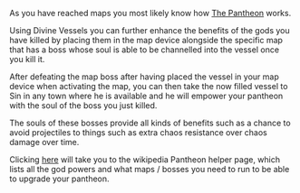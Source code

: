 
As you have reached maps you most likely know how [The Pantheon](<https://pathofexile.gamepedia.com/The_Pantheon>) works.

Using Divine Vessels you can further enhance the benefits of the gods you have killed by placing them in the map device alongside the specific map that has a boss whose soul is
able to be channelled into the vessel once you kill it.

After defeating the map boss after having placed the vessel in your map device when activating the map, you can then take the now filled vessel to Sin in any town where he is
available and he will empower your pantheon with the soul of the boss you just killed.

The souls of these bosses provide all kinds of benefits such as a chance to avoid projectiles to things such as extra chaos resistance over chaos damage over time.

Clicking [here](<https://pathofexile.gamepedia.com/The_Pantheon>) will take you to the wikipedia Pantheon helper page, which lists all the god powers and what maps / bosses you need to run to be able to upgrade your pantheon.
